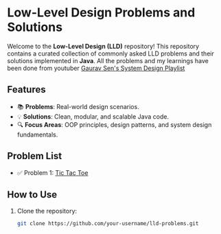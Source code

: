 # Low-Level Design Problems and Solutions

Welcome to the **Low-Level Design (LLD)** repository! This repository contains a curated collection of commonly asked LLD problems and their solutions implemented in **Java**. All the problems and my learnings have been done from youtuber [Gaurav Sen's System Design Playlist](https://youtube.com/playlist?list=PLMCXHnjXnTnvQVh7WsgZ8SurU1O2v_UM7&si=VuYyEIr0vCfeM1TP)

## Features
- 📚 **Problems**: Real-world design scenarios.
- 💡 **Solutions**: Clean, modular, and scalable Java code.
- 🔍 **Focus Areas**: OOP principles, design patterns, and system design fundamentals.

## Problem List
- ✅ Problem 1: [Tic Tac Toe](#)


## How to Use
1. Clone the repository:
   ```bash
   git clone https://github.com/your-username/lld-problems.git
```

